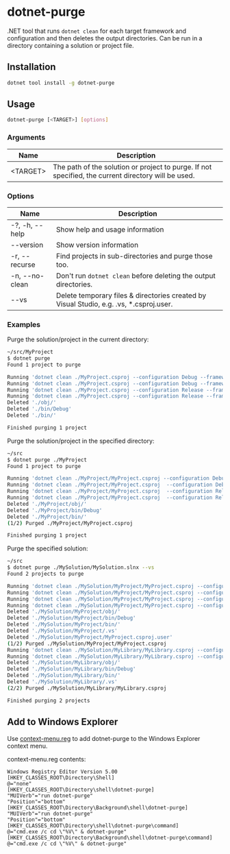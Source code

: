 # dotnet-purge

.NET tool that runs `dotnet clean` for each target framework and configuration and then deletes the output directories.
Can be run in a directory containing a solution or project file.

## Installation

```bash
dotnet tool install -g dotnet-purge
```

## Usage

```bash
dotnet-purge [<TARGET>] [options]
```

### Arguments

Name  | Description
------|------------------------------------------------
&lt;TARGET&gt; | The path of the solution or project to purge. If not specified, the current directory will be used.

### Options

Name  | Description
------|------------------------------------------------
-?, -h, --help | Show help and usage information
--version | Show version information
-r, --recurse | Find projects in sub-directories and purge those too.
-n, --no-clean | Don't run `dotnet clean` before deleting the output directories.
--vs | Delete temporary files & directories created by Visual Studio, e.g. .vs, *.csproj.user.

### Examples

Purge the solution/project in the current directory:

```bash
~/src/MyProject
$ dotnet purge
Found 1 project to purge

Running 'dotnet clean ./MyProject.csproj --configuration Debug --framework net8.0'... done!
Running 'dotnet clean ./MyProject.csproj --configuration Debug --framework net9.0'... done!
Running 'dotnet clean ./MyProject.csproj --configuration Release --framework net8.0'... done!
Running 'dotnet clean ./MyProject.csproj --configuration Release --framework net9.0'... done!
Deleted './obj/'
Deleted './bin/Debug'
Deleted './bin/'

Finished purging 1 project
```

Purge the solution/project in the specified directory:

```bash
~/src
$ dotnet purge ./MyProject
Found 1 project to purge

Running 'dotnet clean ./MyProject/MyProject.csproj --configuration Debug --framework net8.0'... done!
Running 'dotnet clean ./MyProject/MyProject.csproj  --configuration Debug --framework net9.0'... done!
Running 'dotnet clean ./MyProject/MyProject.csproj  --configuration Release --framework net8.0'... done!
Running 'dotnet clean ./MyProject/MyProject.csproj  --configuration Release --framework net9.0'... done!
Deleted './MyProject/obj/'
Deleted './MyProject/bin/Debug'
Deleted './MyProject/bin/'
(1/2) Purged ./MyProject/MyProject.csproj

Finished purging 1 project
```

Purge the specified solution:

```bash
~/src
$ dotnet purge ./MySolution/MySolution.slnx --vs
Found 2 projects to purge

Running 'dotnet clean ./MySolution/MyProject/MyProject.csproj --configuration Debug --framework net8.0'... done!
Running 'dotnet clean ./MySolution/MyProject/MyProject.csproj --configuration Debug --framework net9.0'... done!
Running 'dotnet clean ./MySolution/MyProject/MyProject.csproj --configuration Release --framework net8.0'... done!
Running 'dotnet clean ./MySolution/MyProject/MyProject.csproj --configuration Release --framework net9.0'... done!
Deleted './MySolution/MyProject/obj/'
Deleted './MySolution/MyProject/bin/Debug'
Deleted './MySolution/MyProject/bin/'
Deleted './MySolution/MyProject/.vs'
Deleted './MySolution/MyProject/MyProject.csproj.user'
(1/2) Purged ./MySolution/MyProject/MyProject.csproj
Running 'dotnet clean ./MySolution/MyLibrary/MyLibrary.csproj --configuration Debug --framework net8.0'... done!
Running 'dotnet clean ./MySolution/MyLibrary/MyLibrary.csproj --configuration Release --framework net8.0'... done!
Deleted './MySolution/MyLibrary/obj/'
Deleted './MySolution/MyLibrary/bin/Debug'
Deleted './MySolution/MyLibrary/bin/'
Deleted './MySolution/MyLibrary/.vs'
(2/2) Purged ./MySolution/MyLibrary/MyLibrary.csproj

Finished purging 2 projects
```

## Add to Windows Explorer

Use [context-menu.reg](/context-menu.reg) to add dotnet-purge to the Windows Explorer context menu.

context-menu.reg contents:

```
Windows Registry Editor Version 5.00
[HKEY_CLASSES_ROOT\Directory\Shell]
@="none"
[HKEY_CLASSES_ROOT\Directory\shell\dotnet-purge]
"MUIVerb"="run dotnet-purge"
"Position"="bottom"
[HKEY_CLASSES_ROOT\Directory\Background\shell\dotnet-purge]
"MUIVerb"="run dotnet-purge"
"Position"="bottom"
[HKEY_CLASSES_ROOT\Directory\shell\dotnet-purge\command]
@="cmd.exe /c cd \"%V\" & dotnet-purge"
[HKEY_CLASSES_ROOT\Directory\Background\shell\dotnet-purge\command]
@="cmd.exe /c cd \"%V\" & dotnet-purge"
```